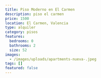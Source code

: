 ```yaml
---
title: Piso Moderno en El Carmen
description: piso el carmen
price: 1500
location: El Carmen, Valencia
type: alquiler
category: pisos
features:
  bedrooms: 0
  bathrooms: 2
  size: 52
images:
  - /images/uploads/apartments-nueva-.jpeg
tags: []
featured: false
---
```

